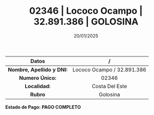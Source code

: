 ﻿---
title: 02346 | Lococo Ocampo | 32.891.386 | GOLOSINA
date: 20/01/2025
draft: false
tags: ['costa-del-este', 'titular', 'golosina']
---

|          **Datos**          |  /  |
|:---------------------------:|:---:|
| **Nombre, Apellido y DNI:** | Lococo Ocampo / 32.891.386 |
|      **Numero Único:**      | 02346 |
|        **Localidad:**       | Costa Del Este |
|          **Rubro**          | Golosina |

**Estado de Pago:** **PAGO COMPLETO**
